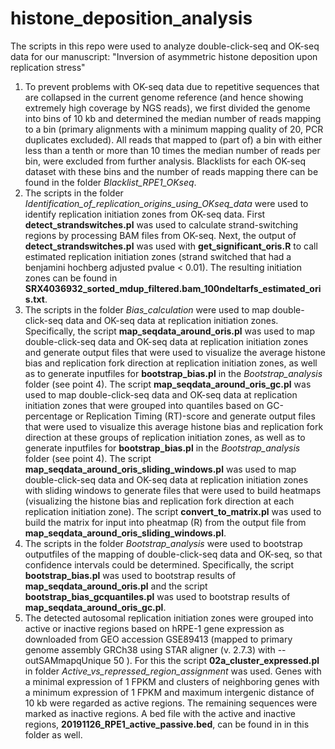 # histone_deposition_analysis
The scripts in this repo were used to analyze double-click-seq and OK-seq data for our manuscript: "Inversion of asymmetric histone deposition upon replication stress"

1. To prevent problems with OK-seq data due to repetitive sequences that are collapsed in the current genome reference (and hence showing extremely high coverage by NGS reads), we first divided the genome into bins of 10 kb and determined the median number of reads mapping to a bin (primary alignments with a minimum mapping quality of 20, PCR duplicates excluded). All reads that mapped to (part of) a bin with either less than a tenth or more than 10 times the median number of reads per bin, were excluded from further analysis. Blacklists for each OK-seq dataset with these bins and the number of reads mapping there can be found in the folder *Blacklist_RPE1_OKseq*.
2. The scripts in the folder *Identification_of_replication_origins_using_OKseq_data* were used to identify replication initiation zones from OK-seq data. First **detect_strandswitches.pl** was used to calculate strand-switching regions by processing BAM files from OK-seq. Next, the output of **detect_strandswitches.pl** was used with **get_significant_oris.R** to call estimated replication initiation zones (strand switched that had a benjamini hochberg adjusted pvalue < 0.01). The resulting initiation zones can be found in **SRX4036932_sorted_mdup_filtered.bam_100ndeltarfs_estimated_oris.txt**.
3. The scripts in the folder *Bias_calculation* were used to map double-click-seq data and OK-seq data at replication initiation zones. Specifically, the script **map_seqdata_around_oris.pl** was used to map double-click-seq data and OK-seq data at replication initiation zones and generate output files that were used to visualize the average histone bias and replication fork direction at replication initiation zones, as well as to generate inputfiles for **bootstrap_bias.pl** in the *Bootstrap_analysis* folder (see point 4). The script **map_seqdata_around_oris_gc.pl** was used to map double-click-seq data and OK-seq data at replication initiation zones that were grouped into quantiles based on GC-percentage or Replication Timing (RT)-score and generate output files that were used to visualize this average histone bias and replication fork direction at these groups of replication initiation zones, as well as to generate inputfiles for **bootstrap_bias.pl** in the *Bootstrap_analysis* folder (see point 4). The script **map_seqdata_around_oris_sliding_windows.pl** was used to map double-click-seq data and OK-seq data at replication initiation zones with sliding windows to generate files that were used to build heatmaps (visualizing the histone bias and replication fork direction at each replication initiation zone).  The script **convert_to_matrix.pl** was used to build the matrix for input into pheatmap (R) from the output file from **map_seqdata_around_oris_sliding_windows.pl**.
4. The scripts in the folder *Bootstrap_analysis* were used to bootstrap outputfiles of the mapping of double-click-seq data and OK-seq, so that confidence intervals could be determined. Specifically, the script **bootstrap_bias.pl** was used to bootstrap results of **map_seqdata_around_oris.pl** and the script **bootstrap_bias_gcquantiles.pl** was used to bootstrap results of **map_seqdata_around_oris_gc.pl**.
5. The detected autosomal replication initiation zones were grouped into active or inactive regions based on hRPE-1 gene expression as downloaded from GEO accession GSE89413 (mapped to primary genome assembly GRCh38 using STAR aligner (v. 2.7.3) with --outSAMmapqUnique 50 ). For this the script **02a_cluster_expressed.pl** in folder *Active_vs_repressed_region_assignment* was used.  Genes with a minimal expression of 1 FPKM and clusters of neighboring genes with a minimum expression of 1 FPKM and maximum intergenic distance of 10 kb were regarded as active regions. The remaining sequences were marked as inactive regions. A bed file with the active and inactive regions, **20191126_RPE1_active_passive.bed**, can be found in in this folder as well.
